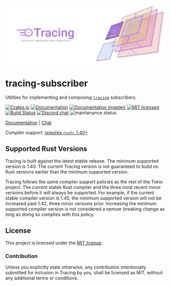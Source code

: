 ![Tracing — Structured, application-level diagnostics][splash]

[splash]: https://raw.githubusercontent.com/tokio-rs/tracing/master/assets/splash.svg

# tracing-subscriber

Utilities for implementing and composing [`tracing`][tracing] subscribers.

[![Crates.io][crates-badge]][crates-url]
[![Documentation][docs-badge]][docs-url]
[![Documentation (master)][docs-master-badge]][docs-master-url]
[![MIT licensed][mit-badge]][mit-url]
[![Build Status][actions-badge]][actions-url]
[![Discord chat][discord-badge]][discord-url]
![maintenance status][maint-badge]

[Documentation][docs-url] | [Chat][discord-url]

[tracing]: https://github.com/tokio-rs/tracing/tree/master/tracing
[tracing-fmt]: https://github.com/tokio-rs/tracing/tree/master/tracing-subscriber
[crates-badge]: https://img.shields.io/crates/v/tracing-subscriber.svg
[crates-url]: https://crates.io/crates/tracing-subscriber
[docs-badge]: https://docs.rs/tracing-subscriber/badge.svg
[docs-url]: https://docs.rs/tracing-subscriber/0.2.12
[docs-master-badge]: https://img.shields.io/badge/docs-master-blue
[docs-master-url]: https://tracing-rs.netlify.com/tracing_subscriber
[mit-badge]: https://img.shields.io/badge/license-MIT-blue.svg
[mit-url]: LICENSE
[actions-badge]: https://github.com/tokio-rs/tracing/workflows/CI/badge.svg
[actions-url]:https://github.com/tokio-rs/tracing/actions?query=workflow%3ACI
[discord-badge]: https://img.shields.io/discord/500028886025895936?logo=discord&label=discord&logoColor=white
[discord-url]: https://discord.gg/EeF3cQw
[maint-badge]: https://img.shields.io/badge/maintenance-experimental-blue.svg

*Compiler support: [requires `rustc` 1.40+][msrv]*

[msrv]: #supported-rust-versions

## Supported Rust Versions

Tracing is built against the latest stable release. The minimum supported
version is 1.40. The current Tracing version is not guaranteed to build on Rust
versions earlier than the minimum supported version.

Tracing follows the same compiler support policies as the rest of the Tokio
project. The current stable Rust compiler and the three most recent minor
versions before it will always be supported. For example, if the current stable
compiler version is 1.45, the minimum supported version will not be increased
past 1.42, three minor versions prior. Increasing the minimum supported compiler
version is not considered a semver breaking change as long as doing so complies
with this policy.

## License

This project is licensed under the [MIT license](LICENSE).

### Contribution

Unless you explicitly state otherwise, any contribution intentionally submitted
for inclusion in Tracing by you, shall be licensed as MIT, without any additional
terms or conditions.
